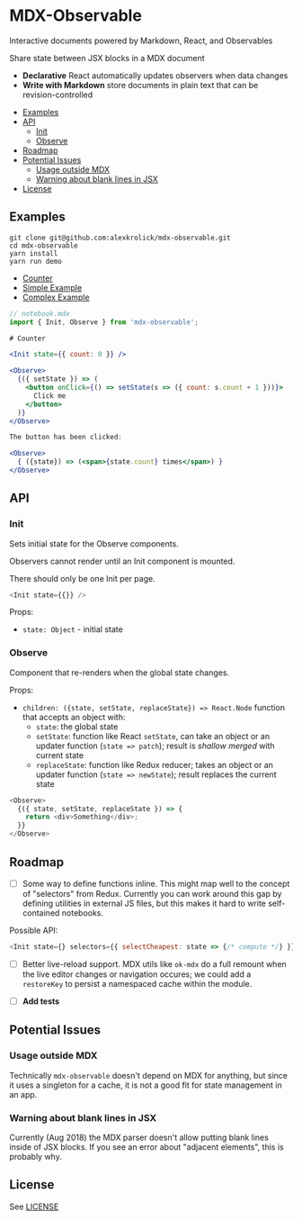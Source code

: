 # MDX-Observable

Interactive documents powered by Markdown, React, and Observables

Share state between JSX blocks in a MDX document

- **Declarative** React automatically updates observers when data changes
- **Write with Markdown** store documents in plain text that can be revision-controlled

<!-- START doctoc generated TOC please keep comment here to allow auto update -->
<!-- DON'T EDIT THIS SECTION, INSTEAD RE-RUN doctoc TO UPDATE -->

- [Examples](#examples)
- [API](#api)
  - [Init](#init)
  - [Observe](#observe)
- [Roadmap](#roadmap)
- [Potential Issues](#potential-issues)
  - [Usage outside MDX](#usage-outside-mdx)
  - [Warning about blank lines in JSX](#warning-about-blank-lines-in-jsx)
- [License](#license)

<!-- END doctoc generated TOC please keep comment here to allow auto update -->

## Examples

```
git clone git@github.com:alexkrolick/mdx-observable.git
cd mdx-observable
yarn install
yarn run demo
```

- [Counter](./demo/counter.mdx)
- [Simple Example](./demo/simple.mdx)
- [Complex Example](./demo/complex.mdx)

```jsx
// notebook.mdx
import { Init, Observe } from 'mdx-observable';

# Counter

<Init state={{ count: 0 }} />

<Observe>
  {({ setState }) => (
    <button onClick={() => setState(s => ({ count: s.count + 1 }))}>
      Click me
    </button>
  )}
</Observe>

The button has been clicked:

<Observe>
  { ({state}) => (<span>{state.count} times</span>) }
</Observe>
```

## API

### Init

Sets initial state for the Observe components.

Observers cannot render until an Init component is mounted.

There should only be one Init per page.

```js
<Init state={{}} />
```

Props:

- `state: Object` - initial state

### Observe

Component that re-renders when the global state changes.

Props:

- `children: ({state, setState, replaceState}) => React.Node`
  function that accepts an object with:
  - `state`: the global state
  - `setState`: function like React `setState`, can take an object or an updater function (`state => patch`); result is _shallow merged_ with current state
  - `replaceState`: function like Redux reducer; takes an object or an updater function (`state => newState`); result replaces the current state

```js
<Observe>
  {({ state, setState, replaceState }) => {
    return <div>Something</div>;
  }}
</Observe>
```

## Roadmap

- [ ] Some way to define functions inline. This might map well to the concept of "selectors" from Redux. Currently you can work around this gap by defining utilities in external JS files, but this makes it hard to write self-contained notebooks.

Possible API:

```js
<Init state={} selectors={{ selectCheapest: state => {/* compute */} }} />
```

- [ ] Better live-reload support. MDX utils like `ok-mdx` do a full remount when the live editor changes or navigation occures; we could add a `restoreKey` to persist a namespaced cache within the module.

- [ ] **Add tests**

## Potential Issues

### Usage outside MDX

Technically `mdx-observable` doesn't depend on MDX for anything, but since it uses a singleton for a cache, it is not a good fit for state management in an app.

### Warning about blank lines in JSX

Currently (Aug 2018) the MDX parser doesn't allow putting blank lines inside of JSX blocks. If you see an error about "adjacent elements", this is probably why.

## License

See [LICENSE](./LICENSE)

